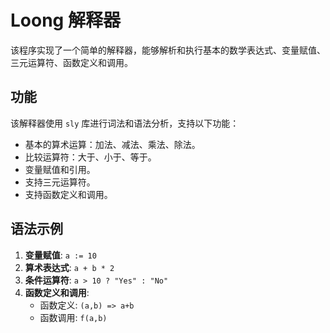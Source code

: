# Loong 解释器

该程序实现了一个简单的解释器，能够解析和执行基本的数学表达式、变量赋值、三元运算符、函数定义和调用。

## 功能

该解释器使用 `sly` 库进行词法和语法分析，支持以下功能：

- 基本的算术运算：加法、减法、乘法、除法。
- 比较运算符：大于、小于、等于。
- 变量赋值和引用。
- 支持三元运算符。
- 支持函数定义和调用。

## 语法示例

1. **变量赋值**: `a := 10`
2. **算术表达式**: `a + b * 2`
3. **条件运算符**: `a > 10 ? "Yes" : "No"`
4. **函数定义和调用**:
    - 函数定义: `(a,b) => a+b`
    - 函数调用: `f(a,b)`

